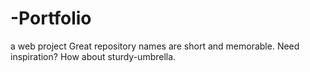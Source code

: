 # -Portfolio
a web project Great repository names are short and memorable. Need inspiration? How about sturdy-umbrella.
